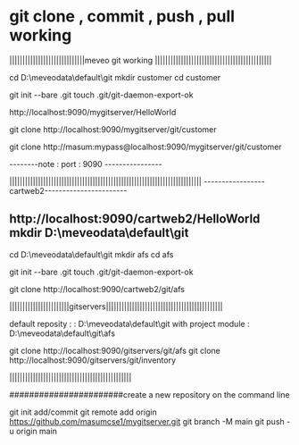 
# git clone , commit , push , pull working 

|||||||||||||||||||||||||||||meveo git working |||||||||||||||||||||||||||||||||||||||||||||

cd D:\meveodata\default\git
mkdir customer
cd customer

git init --bare .git
touch .git/git-daemon-export-ok

http://localhost:9090/mygitserver/HelloWorld

git clone http://localhost:9090/mygitserver/git/customer

git clone http://masum:mypass@localhost:9090/mygitserver/git/customer

--------note : port : 9090 ----------------

||||||||||||||||||||||||||||||||||||||||||||||||||||||||||||||||||||||||||
-----------------cartweb2-----------------------


http://localhost:9090/cartweb2/HelloWorld
mkdir   D:\meveodata\default\git
------------------------------------------------

cd D:\meveodata\default\git
mkdir afs
cd afs


git init --bare .git
touch .git/git-daemon-export-ok

git clone http://localhost:9090/cartweb2/git/afs


|||||||||||||||||||||||gitservers|||||||||||||||||||||||||||||||||||||||||||||

default reposity : :          D:\meveodata\default\git
with project module :         D:\meveodata\default\git\afs


git clone http://localhost:9090/gitservers/git/afs
git clone http://localhost:9090/gitservers/git/inventory

|||||||||||||||||||||||||||||||||||||||||||||||

#######################create a new repository on the command line

git init
add/commit 
git remote add origin https://github.com/masumcse1/mygitserver.git
git branch -M main
git push -u origin main


